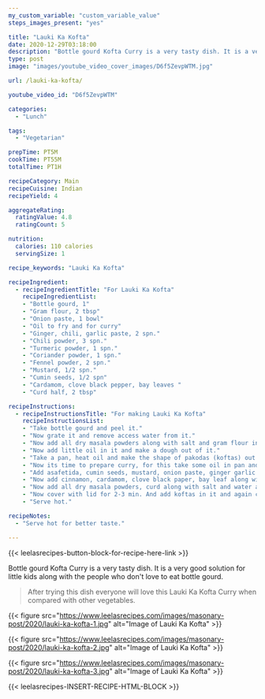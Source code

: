 ```yaml
---
my_custom_variable: "custom_variable_value"
steps_images_present: "yes"

title: "Lauki Ka Kofta"
date: 2020-12-29T03:18:00
description: "Bottle gourd Kofta Curry is a very tasty dish. It is a very good solution for little kids along with the people who do not love to eat bottle gourd."
type: post
image: "images/youtube_video_cover_images/D6f5ZevpWTM.jpg"

url: /lauki-ka-kofta/

youtube_video_id: "D6f5ZevpWTM"

categories: 
  - "Lunch"

tags:
  - "Vegetarian"

prepTime: PT5M
cookTime: PT55M
totalTime: PT1H

recipeCategory: Main
recipeCuisine: Indian
recipeYield: 4

aggregateRating:
  ratingValue: 4.8
  ratingCount: 5

nutrition:
  calories: 110 calories
  servingSize: 1

recipe_keywords: "Lauki Ka Kofta"

recipeIngredient:
  - recipeIngredientTitle: "For Lauki Ka Kofta"
    recipeIngredientList:
    - "Bottle gourd, 1" 
    - "Gram flour, 2 tbsp" 
    - "Onion paste, 1 bowl" 
    - "Oil to fry and for curry" 
    - "Ginger, chili, garlic paste, 2 spn." 
    - "Chili powder, 3 spn." 
    - "Turmeric powder, 1 spn." 
    - "Coriander powder, 1 spn." 
    - "Fennel powder, 2 spn." 
    - "Mustard, 1/2 spn." 
    - "Cumin seeds, 1/2 spn" 
    - "Cardamom, clove black pepper, bay leaves " 
    - "Curd half, 2 tbsp" 

recipeInstructions:
  - recipeInstructionsTitle: "For making Lauki Ka Kofta"
    recipeInstructionsList:
    - "Take bottle gourd and peel it." 
    - "Now grate it and remove access water from it." 
    - "Now add all dry masala powders along with salt and gram flour in grated bottle gourd." 
    - "Now add little oil in it and make a dough out of it." 
    - "Take a pan, heat oil and make the shape of pakodas (koftas) out of dough and fry it." 
    - "Now its time to prepare curry, for this take some oil in pan and heat it." 
    - "Add asafetida, cumin seeds, mustard, onion paste, ginger garlic green chilli paste and sote it." 
    - "Now add cinnamon, cardamom, clove black paper, bay leaf along with tomato paste and do sote." 
    - "Now add all dry masala powders, curd along with salt and water and saute." 
    - "Now cover with lid for 2-3 min. And add koftas in it and again cover it for 2-3 min." 
    - "Serve hot." 

recipeNotes:
  - "Serve hot for better taste." 

---
```


{{< leelasrecipes-button-block-for-recipe-here-link >}}

Bottle gourd Kofta Curry is a very tasty dish. It is a very good solution for little kids along with the people who don't love to eat bottle gourd. 

> After trying this dish everyone will love this Lauki Ka Kofta Curry when compared with other vegetables.


{{< figure src="https://www.leelasrecipes.com/images/masonary-post/2020/lauki-ka-kofta-1.jpg" alt="Image of Lauki Ka Kofta" >}}

{{< figure src="https://www.leelasrecipes.com/images/masonary-post/2020/lauki-ka-kofta-2.jpg" alt="Image of Lauki Ka Kofta" >}}

{{< figure src="https://www.leelasrecipes.com/images/masonary-post/2020/lauki-ka-kofta-3.jpg" alt="Image of Lauki Ka Kofta" >}}

{{< leelasrecipes-INSERT-RECIPE-HTML-BLOCK >}}

